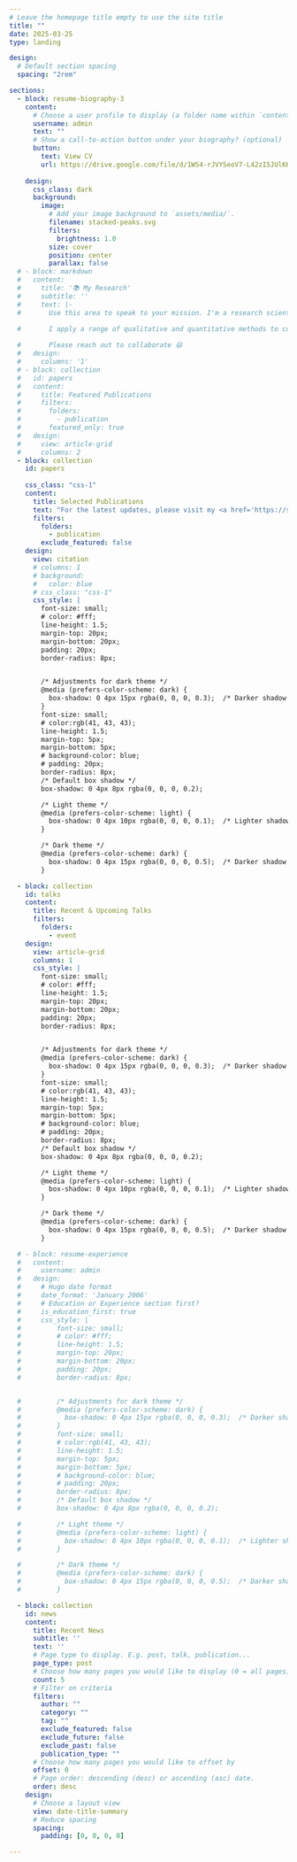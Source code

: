 ```yaml
---
# Leave the homepage title empty to use the site title
title: ""
date: 2025-03-25
type: landing

design:
  # Default section spacing
  spacing: "2rem"

sections:
  - block: resume-biography-3
    content:
      # Choose a user profile to display (a folder name within `content/authors/`)
      username: admin
      text: ""
      # Show a call-to-action button under your biography? (optional)
      button:
        text: View CV
        url: https://drive.google.com/file/d/1WS4-rJVYSeoV7-L42zI5JUlKKOquZ53o/view?usp=sharing
        
    design:
      css_class: dark
      background:
        image:
          # Add your image background to `assets/media/`.
          filename: stacked-peaks.svg
          filters:
            brightness: 1.0
          size: cover
          position: center
          parallax: false
  # - block: markdown
  #   content:
  #     title: '📚 My Research'
  #     subtitle: ''
  #     text: |-
  #       Use this area to speak to your mission. I'm a research scientist in the Moonshot team at DeepMind. I blog about machine learning, deep learning, and moonshots.

  #       I apply a range of qualitative and quantitative methods to comprehensively investigate the role of science and technology in the economy.
        
  #       Please reach out to collaborate 😃
  #   design:
  #     columns: '1'
  # - block: collection
  #   id: papers
  #   content:
  #     title: Featured Publications
  #     filters:
  #       folders:
  #         - publication
  #       featured_only: true
  #   design:
  #     view: article-grid
  #     columns: 2
  - block: collection
    id: papers
    
    css_class: "css-1"
    content:
      title: Selected Publications
      text: "For the latest updates, please visit my <a href='https://scholar.google.com/citations?user=3ScF50oAAAAJ' style='color: blue; font-weight: bold;'>📚 Google Scholar</a> page."
      filters:
        folders:
          - publication
        exclude_featured: false
    design:
      view: citation 
      # columns: 1 
      # background:
      #   color: blue
      # css_class: "css-1"
      css_style: |
        font-size: small;
        # color: #fff;
        line-height: 1.5;
        margin-top: 20px;
        margin-bottom: 20px;
        padding: 20px;
        border-radius: 8px;


        /* Adjustments for dark theme */
        @media (prefers-color-scheme: dark) {
          box-shadow: 0 4px 15px rgba(0, 0, 0, 0.3);  /* Darker shadow for dark theme */
        }
        font-size: small;
        # color:rgb(41, 43, 43);
        line-height: 1.5;
        margin-top: 5px;
        margin-bottom: 5px;
        # background-color: blue;
        # padding: 20px;
        border-radius: 8px;
        /* Default box shadow */
        box-shadow: 0 4px 8px rgba(0, 0, 0, 0.2);

        /* Light theme */
        @media (prefers-color-scheme: light) {
          box-shadow: 0 4px 10px rgba(0, 0, 0, 0.1);  /* Lighter shadow for light theme */
        }

        /* Dark theme */
        @media (prefers-color-scheme: dark) {
          box-shadow: 0 4px 15px rgba(0, 0, 0, 0.5);  /* Darker shadow for dark theme */
        }

  - block: collection
    id: talks
    content:
      title: Recent & Upcoming Talks
      filters:
        folders:
          - event
    design:
      view: article-grid
      columns: 1
      css_style: |
        font-size: small;
        # color: #fff;
        line-height: 1.5;
        margin-top: 20px;
        margin-bottom: 20px;
        padding: 20px;
        border-radius: 8px;


        /* Adjustments for dark theme */
        @media (prefers-color-scheme: dark) {
          box-shadow: 0 4px 15px rgba(0, 0, 0, 0.3);  /* Darker shadow for dark theme */
        }
        font-size: small;
        # color:rgb(41, 43, 43);
        line-height: 1.5;
        margin-top: 5px;
        margin-bottom: 5px;
        # background-color: blue;
        # padding: 20px;
        border-radius: 8px;
        /* Default box shadow */
        box-shadow: 0 4px 8px rgba(0, 0, 0, 0.2);

        /* Light theme */
        @media (prefers-color-scheme: light) {
          box-shadow: 0 4px 10px rgba(0, 0, 0, 0.1);  /* Lighter shadow for light theme */
        }

        /* Dark theme */
        @media (prefers-color-scheme: dark) {
          box-shadow: 0 4px 15px rgba(0, 0, 0, 0.5);  /* Darker shadow for dark theme */
        }

  # - block: resume-experience
  #   content:
  #     username: admin
  #   design:
  #     # Hugo date format
  #     date_format: 'January 2006'
  #     # Education or Experience section first?
  #     is_education_first: true
  #     css_style: |
  #         font-size: small;
  #         # color: #fff;
  #         line-height: 1.5;
  #         margin-top: 20px;
  #         margin-bottom: 20px;
  #         padding: 20px;
  #         border-radius: 8px;


  #         /* Adjustments for dark theme */
  #         @media (prefers-color-scheme: dark) {
  #           box-shadow: 0 4px 15px rgba(0, 0, 0, 0.3);  /* Darker shadow for dark theme */
  #         }
  #         font-size: small;
  #         # color:rgb(41, 43, 43);
  #         line-height: 1.5;
  #         margin-top: 5px;
  #         margin-bottom: 5px;
  #         # background-color: blue;
  #         # padding: 20px;
  #         border-radius: 8px;
  #         /* Default box shadow */
  #         box-shadow: 0 4px 8px rgba(0, 0, 0, 0.2);

  #         /* Light theme */
  #         @media (prefers-color-scheme: light) {
  #           box-shadow: 0 4px 10px rgba(0, 0, 0, 0.1);  /* Lighter shadow for light theme */
  #         }

  #         /* Dark theme */
  #         @media (prefers-color-scheme: dark) {
  #           box-shadow: 0 4px 15px rgba(0, 0, 0, 0.5);  /* Darker shadow for dark theme */
  #         }

  - block: collection
    id: news
    content:
      title: Recent News
      subtitle: ''
      text: ''
      # Page type to display. E.g. post, talk, publication...
      page_type: post
      # Choose how many pages you would like to display (0 = all pages)
      count: 5
      # Filter on criteria
      filters:
        author: ""
        category: ""
        tag: ""
        exclude_featured: false
        exclude_future: false
        exclude_past: false
        publication_type: ""
      # Choose how many pages you would like to offset by
      offset: 0
      # Page order: descending (desc) or ascending (asc) date.
      order: desc
    design:
      # Choose a layout view
      view: date-title-summary
      # Reduce spacing
      spacing:
        padding: [0, 0, 0, 0]

---
```

